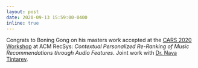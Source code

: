 ```yaml
---
layout: post
date: 2020-09-13 15:59:00-0400
inline: true
---
```


Congrats to Boning Gong on his masters work accepted at the [CARS 2020 Workshop](https://cars-workshop.com/) at ACM RecSys: *Contextual Personalized Re-Ranking of Music Recommendations through Audio Features*. Joint work with [Dr. Nava Tintarev](http://navatintarev.com/).
